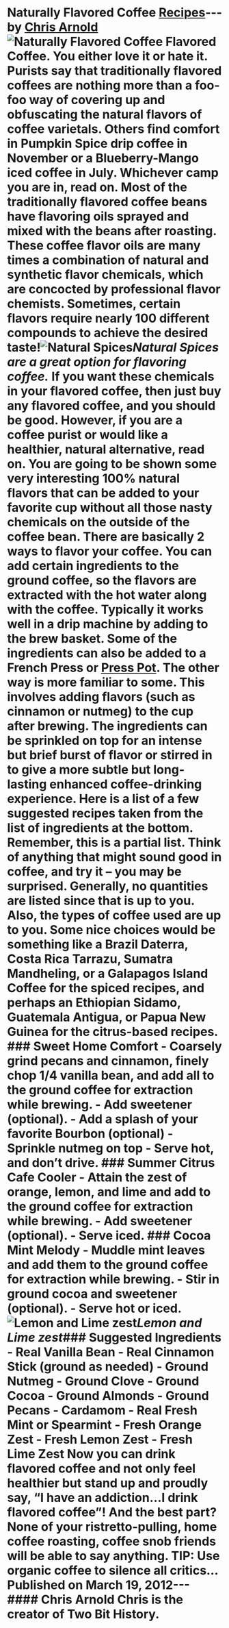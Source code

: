 # Naturally Flavored Coffee [Recipes](https://ineedcoffee.com/section/coffee-recipes/)---by [Chris Arnold](https://ineedcoffee.com/by/chris-arnold/)![Naturally Flavored Coffee](https://ineedcoffee.com/images/posts/naturally-flavored-coffee/zest450.jpg) Flavored Coffee. You either love it or hate it. Purists say that traditionally flavored coffees are nothing more than a foo-foo way of covering up and obfuscating the natural flavors of coffee varietals. Others find comfort in Pumpkin Spice drip coffee in November or a Blueberry-Mango iced coffee in July. Whichever camp you are in, read on. Most of the traditionally flavored coffee beans have flavoring oils sprayed and mixed with the beans after roasting. These coffee flavor oils are many times a combination of natural and synthetic flavor chemicals, which are concocted by professional flavor chemists. Sometimes, certain flavors require nearly 100 different compounds to achieve the desired taste!![Natural Spices](https://ineedcoffee.com/assets/spice4501.Cgu5cmGI_1AEBcx.webp)_Natural Spices are a great option for flavoring coffee._ If you want these chemicals in your flavored coffee, then just buy any flavored coffee, and you should be good. However, if you are a coffee purist or would like a healthier, natural alternative, read on. You are going to be shown some very interesting 100% natural flavors that can be added to your favorite cup without all those nasty chemicals on the outside of the coffee bean. There are basically 2 ways to flavor your coffee. You can add certain ingredients to the ground coffee, so the flavors are extracted with the hot water along with the coffee. Typically it works well in a drip machine by adding to the brew basket. Some of the ingredients can also be added to a French Press or [Press Pot](https://ineedcoffee.com/press-pot-tutorial/). The other way is more familiar to some. This involves adding flavors (such as cinnamon or nutmeg) to the cup after brewing. The ingredients can be sprinkled on top for an intense but brief burst of flavor or stirred in to give a more subtle but long-lasting enhanced coffee-drinking experience. Here is a list of a few suggested recipes taken from the list of ingredients at the bottom. Remember, this is a partial list. Think of anything that might sound good in coffee, and try it – you may be surprised. Generally, no quantities are listed since that is up to you. Also, the types of coffee used are up to you. Some nice choices would be something like a Brazil Daterra, Costa Rica Tarrazu, Sumatra Mandheling, or a Galapagos Island Coffee for the spiced recipes, and perhaps an Ethiopian Sidamo, Guatemala Antigua, or Papua New Guinea for the citrus-based recipes. ### Sweet Home Comfort - Coarsely grind pecans and cinnamon, finely chop 1/4 vanilla bean, and add all to the ground coffee for extraction while brewing. - Add sweetener (optional). - Add a splash of your favorite Bourbon (optional) - Sprinkle nutmeg on top - Serve hot, and don’t drive. ### Summer Citrus Cafe Cooler - Attain the zest of orange, lemon, and lime and add to the ground coffee for extraction while brewing. - Add sweetener (optional). - Serve iced. ### Cocoa Mint Melody - Muddle mint leaves and add them to the ground coffee for extraction while brewing. - Stir in ground cocoa and sweetener (optional). - Serve hot or iced.![Lemon and Lime zest](https://ineedcoffee.com/assets/zest450.DxiI29ye_Z15t8X5.webp)_Lemon and Lime zest_### Suggested Ingredients - Real Vanilla Bean - Real Cinnamon Stick (ground as needed) - Ground Nutmeg - Ground Clove - Ground Cocoa - Ground Almonds - Ground Pecans - Cardamom - Real Fresh Mint or Spearmint - Fresh Orange Zest - Fresh Lemon Zest - Fresh Lime Zest Now you can drink flavored coffee and not only feel healthier but stand up and proudly say, “I have an addiction…I drink flavored coffee”! And the best part? None of your ristretto-pulling, home coffee roasting, coffee snob friends will be able to say anything. TIP: Use organic coffee to silence all critics… Published on March 19, 2012--- #### Chris Arnold Chris is the creator of Two Bit History.